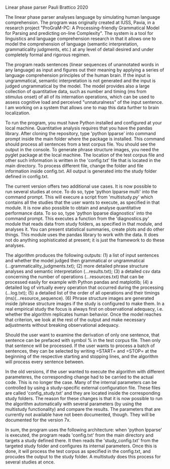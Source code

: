 Linear phase parser
Pauli Brattico
2020

The linear phase parser analyses language by simulating human language comprehension. The program was originally created at IUSS, Pavia, in a research project "ProGraM-PC: A Processing-friendly Grammatical Model for Parsing and predicting on-line Complexity". The system is a tool for linguistics and language comprehension research in that it allows one to model the comprehension of language (semantic interpretation, grammaticality judgments, etc.) at any level of detail desired and under completely formal and rigorous regimen.

The program reads sentences (linear sequences of unannotated words in any language) as input and figures out their meaning by applying a series of language comprehension principles of the human brain. If the input is  ungrammatical, semantic interpretation is not generated and the input is judged ungrammatical by the model. The model provides also a large collection of quantitative data, such as number and timing (ms from stimulus onset) of all of its internation operations, which can be used to assess cognitive load and perceived "unnaturalness" of the input sentence. I am working on a system that allows one to map this data further to brain localization.

To run the program, you must have Python installed and configured at your local machine. Quantitative analysis requires that you have the pandas library. After cloning the repository, type 'python lpparse' into command prompt inside the main folder where the package is installed. This command should process all sentences from a test corpus file. You should see the output in the console. To generate phrase structure images, you need the pyglet package at the local machine. The location of the test corpus file and other such information is written in the 'config.txt' file that is located in the main directory. To process different file, change the folder and file information inside config.txt. All output is generated into the study folder defined in config.txt.

The current version offers two additional use cases. It is now possible to run several studies at once. To do so, type 'python lpparse multi' into the command prompt. This will execure a script from 'multistudy.py' which contains all the studies that the user wants to execute, as specified in that module. It is now also possible to obtain and analyse quantitative performance data. To so so, type 'python lpparse diagnostics' into the command prompt. This executes a function from the 'diagnostics.py' module that reads data from study folders, as specified in that module, and analyses it. You can present statistical summaries, create plots and do other things. This module uses the pandas library to work with the data. It does not do anything sophisticated at present; it is just the framework to do these analyses.

The algorithm produces the following outputs: (1) a list of input sentences and whether the model judged then grammatical or ungrammatical (...grammaticality_judgments.txt); (2) more detailed phrase structure analyses and semantic interpretation (...results.txt); (3) a detailed csv data concerning the number of operations (...resources.txt) that can be processed easily for example with Python pandas and matplotlib; (4) a detailed log of virtually every operation that occurred during the processing (...log.txt); (5) a detailed list of the order of all operations and their timings (ms)(...resource_sequence). (6) Phrase structure images are generated inside /phrase structure images if the study is configured to make them. In a real empirical study the focus is always first on observational adequacy, i.e. whether the algorithm replicates human behavior. Once the model reaches that criterion, we look at the rest of the output and make necessary adjustments without breaking observational adequacy.

Should the user want to examine the derivation of only one sentence,  that sentence can be prefaced with symbol % in the test corpus file. Then only that sentence will be processed. If the user wants to process a batch of sentences, they can be selected by writing =START= and =STOP= at the beginning of the respective starting and stopping lines, and the algorithm will process every sentence between.

In the old versions, if the user wanted to execute the algorithm with different parameteres, the corresponding change had to be carried to the actual code. This is no longer the case. Many of the internal parameters can be controlled by using a study-specific external configuration file. These files are called 'config_study.txt' and they are located inside the corresponding study folders. The reason for these changes is that it is now possible to run the algorithm automatically with several parameters (by using the multistudy functionality) and compare the results. The parameters that are currently not available have not been documented, though. They will be documented for the version 7x.

In sum, the program uses the following architecture: when 'python lpparse' is executed, the program reads 'config.txt' from the main directory and targets a study defined there. It then reads the 'study_config.txt' from the targeted study folder and configures its internal parameters. Once this is done, it will process the test corpus as specified in the config.txt, and procudes the output to the study folder. A multistudy does this process for several studies at once.